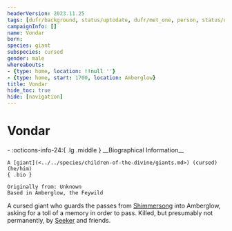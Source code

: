 ```yaml
---
headerVersion: 2023.11.25
tags: [dufr/background, status/uptodate, dufr/met_one, person, status/unknown]
campaignInfo: []
name: Vondar
born:
species: giant
subspecies: cursed
gender: male
whereabouts:
- {type: home, location: !!null ''}
- {type: home, start: 1700, location: Amberglow}
title: Vondar
hide_toc: true
hide: [navigation]
---
```

# Vondar
<div class="grid cards ext-narrow-margin ext-one-column" markdown>
- :octicons-info-24:{ .lg .middle } __Biographical Information__

    A [giant](<../../species/children-of-the-divine/giants.md>) (cursed) (he/him)  
    { .bio }

    Originally from: Unknown
    Based in Amberglow, the Feywild
</div>


A cursed giant who guards the passes from [Shimmersong](<../../cosmology/multiverse/echo-realms/feywild/shimmersong.md>) into Amberglow, asking for a toll of a memory in order to pass. Killed, but presumably not permanently, by [Seeker](<../pcs/dunmar-fellowship/seeker.md>) and friends.